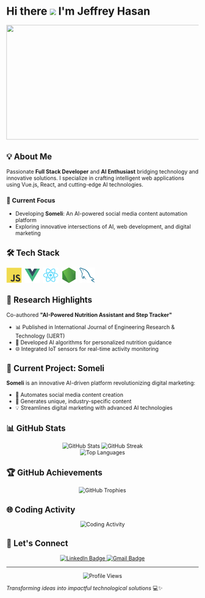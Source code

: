 # Hi there <img src="https://media.giphy.com/media/hvRJCLFzcasrR4ia7z/giphy.gif" width="30px"/> I'm Jeffrey Hasan

<div align="center">
  <img src="https://media.giphy.com/media/26tn33aiTi1jkl6H6/giphy.gif" width="600" height="300"/>
</div>

## 💡 About Me

Passionate **Full Stack Developer** and **AI Enthusiast** bridging technology and innovative solutions. I specialize in crafting intelligent web applications using Vue.js, React, and cutting-edge AI technologies.

### 🚀 Current Focus
- Developing **Someli**: An AI-powered social media content automation platform
- Exploring innovative intersections of AI, web development, and digital marketing

## 🛠️ Tech Stack

<div>
  <img src="https://github.com/devicons/devicon/blob/master/icons/javascript/javascript-original.svg" title="JavaScript" alt="JavaScript" width="40" height="40"/>&nbsp;
  <img src="https://github.com/devicons/devicon/blob/master/icons/vuejs/vuejs-original.svg" title="Vue.js" alt="Vue.js" width="40" height="40"/>&nbsp;
  <img src="https://github.com/devicons/devicon/blob/master/icons/react/react-original.svg" title="React" alt="React" width="40" height="40"/>&nbsp;
  <img src="https://github.com/devicons/devicon/blob/master/icons/nodejs/nodejs-original.svg" title="Node.js" alt="Node.js" width="40" height="40"/>&nbsp;
  <img src="https://github.com/devicons/devicon/blob/master/icons/mysql/mysql-original.svg" title="MySQL" alt="MySQL" width="40" height="40"/>&nbsp;
</div>

## 📜 Research Highlights

Co-authored **"AI-Powered Nutrition Assistant and Step Tracker"**
- 📊 Published in International Journal of Engineering Research & Technology (IJERT)
- 🧠 Developed AI algorithms for personalized nutrition guidance
- 🌐 Integrated IoT sensors for real-time activity monitoring

## 🌟 Current Project: Someli

**Someli** is an innovative AI-driven platform revolutionizing digital marketing:
- 🤖 Automates social media content creation
- 🚀 Generates unique, industry-specific content
- 💡 Streamlines digital marketing with advanced AI technologies

## 📊 GitHub Stats

<div align="center">
  <img src="https://github-readme-stats.vercel.app/api?username=jeffreyhasan10&show_icons=true&theme=radical&count_private=true&include_all_commits=true" alt="GitHub Stats" width="45%"/>
  <img src="https://github-readme-streak-stats.herokuapp.com/?user=jeffreyhasan10&theme=radical" alt="GitHub Streak" width="45%"/>
</div>

<div align="center">
  <img src="https://github-readme-stats.vercel.app/api/top-langs/?username=jeffreyhasan10&layout=compact&theme=radical" alt="Top Languages" width="45%"/>
</div>

## 🏆 GitHub Achievements

<div align="center">
  <img src="https://github-profile-trophy.vercel.app/?username=jeffreyhasan10&theme=radical&column=7&margin-w=15&margin-h=15" alt="GitHub Trophies"/>
</div>

## 🌐 Coding Activity

<div align="center">
  <img src="https://wakatime.com/share/@jeffreyhasan10/ca035a34-d9dd-4d32-a855-958ea291c6c0.svg" width="600" height="400" alt="Coding Activity"/>
</div>

## 🤝 Let's Connect

<div align="center">
  <a href="https://www.linkedin.com/in/jeffreyhasan">
    <img src="https://img.shields.io/badge/LinkedIn-blue?style=for-the-badge&logo=linkedin&logoColor=white" alt="LinkedIn Badge"/>
  </a>
  <a href="mailto:jefyjery10@gmail.com">
    <img src="https://img.shields.io/badge/Gmail-red?style=for-the-badge&logo=gmail&logoColor=white" alt="Gmail Badge"/>
  </a>
</div>

---

<div align="center">
  <img src="https://komarev.com/ghpvc/?username=jeffreyhasan10&style=flat-square&color=blue" alt="Profile Views"/>
</div>

*Transforming ideas into impactful technological solutions* 💻✨
